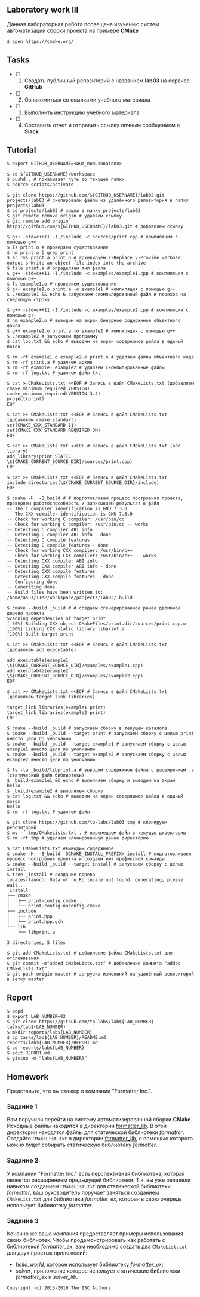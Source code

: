 ## Laboratory work III

Данная лабораторная работа посвещена изучению систем автоматизации сборки проекта на примере **CMake**

```ShellSession
$ open https://cmake.org/
```

## Tasks

- [ ] 1. Создать публичный репозиторий с названием **lab03** на сервисе **GitHub**
- [ ] 2. Ознакомиться со ссылками учебного материала
- [ ] 3. Выполнить инструкцию учебного материала
- [ ] 4. Составить отчет и отправить ссылку личным сообщением в **Slack**

## Tutorial

```ShellSession
$ export GITHUB_USERNAME=<имя_пользователя>
```

```ShellSession
$ cd ${GITHUB_USERNAME}/workspace
$ pushd . # показывает путь до текущей папки
$ source scripts/activate
```

```ShellSession
$ git clone https://github.com/${GITHUB_USERNAME}/lab02.git projects/lab03 # скопировали файлы из удалённого репозитория в папку projects/lab03
$ cd projects/lab03 # зашли в папку projects/lab03
$ git remote remove origin # удаляем ссылку
$ git remote add origin https://github.com/${GITHUB_USERNAME}/lab03.git # добавляем ссылку
```

```ShellSession
$ g++ -std=c++11 -I./include -c sources/print.cpp # компиляция с помощью g++
$ ls print.o # проверяем существование
$ nm print.o | grep print 
$ ar rvs print.a print.o # aрхивируем r-Replace v-Provide verbose output s-Write an object-file index into the archive
$ file print.a # oпределяем тип файла
$ g++ -std=c++11 -I./include -c examples/example1.cpp # компиляция с помощью g++
$ ls example1.o # проверяем существование
$ g++ example1.o print.a -o example1 # компиляция с помощью g++
$ ./example1 && echo № запускаем скомпилированный файл и переход на следующую строку
```

```ShellSession
$ g++ -std=c++11 -I./include -c examples/example2.cpp # компиляция с помощью g++
$ nm example2.o # выводим на экран бинарное содержимое объектного файла
$ g++ example2.o print.a -o example2 # компиляция с помощью g++
$ ./example2 # запускаем программу
$ cat log.txt && echo # выводим на экран содержимое файла в единый поток
```

```ShellSession
$ rm -rf example1.o example2.o print.o # удаляем файлы объектного кода
$ rm -rf print.a # удаляем архив
$ rm -rf example1 example2 # удаляем скомпилированные файлы
$ rm -rf log.txt # удаляем файл txt
```

```ShellSession
$ cat > CMakeLists.txt <<EOF # Запись в файл CMakeLists.txt (добавляем cmake_minimum_required VERSION)
cmake_minimum_required(VERSION 3.4)
project(print)
EOF
```

```ShellSession
$ cat >> CMakeLists.txt <<EOF # Запись в файл CMakeLists.txt (добавляем cmake standart)
set(CMAKE_CXX_STANDARD 11)
set(CMAKE_CXX_STANDARD_REQUIRED ON)
EOF
```

```ShellSession
$ cat >> CMakeLists.txt <<EOF # Запись в файл CMakeLists.txt (add library)
add_library(print STATIC \${CMAKE_CURRENT_SOURCE_DIR}/sources/print.cpp)
EOF
```

```ShellSession
$ cat >> CMakeLists.txt <<EOF # Запись в файл CMakeLists.txt
include_directories(\${CMAKE_CURRENT_SOURCE_DIR}/include)
EOF
```

```ShellSession
$ cmake -H. -B_build # # подготовливам процесс построения проекта, проверяем работоспособность и записываем результат в файл
-- The C compiler identification is GNU 7.3.0
-- The CXX compiler identification is GNU 7.3.0
-- Check for working C compiler: /usr/bin/cc
-- Check for working C compiler: /usr/bin/cc -- works
-- Detecting C compiler ABI info
-- Detecting C compiler ABI info - done
-- Detecting C compile features
-- Detecting C compile features - done
-- Check for working CXX compiler: /usr/bin/c++
-- Check for working CXX compiler: /usr/bin/c++ -- works
-- Detecting CXX compiler ABI info
-- Detecting CXX compiler ABI info - done
-- Detecting CXX compile features
-- Detecting CXX compile features - done
-- Configuring done
-- Generating done
-- Build files have been written to: /home/asus/TIMP/workspace/projects/lab03/_build

$ cmake --build _build # # создаем сгенерированное ранее двоичное дерево проекта
Scanning dependencies of target print
[ 50%] Building CXX object CMakeFiles/print.dir/sources/print.cpp.o
[100%] Linking CXX static library libprint.a
[100%] Built target print
```

```ShellSession
$ cat >> CMakeLists.txt <<EOF # Запись в файл CMakeLists.txt (добавляем add executable)

add_executable(example1 \${CMAKE_CURRENT_SOURCE_DIR}/examples/example1.cpp)
add_executable(example2 \${CMAKE_CURRENT_SOURCE_DIR}/examples/example2.cpp)
EOF
```

```ShellSession
$ cat >> CMakeLists.txt <<EOF # Запись в файл CMakeLists.txt (добавляем target link libraries)

target_link_libraries(example1 print)
target_link_libraries(example2 print)
EOF
```

```ShellSession
$ cmake --build _build # запускаем сборку в текущем каталоге
$ cmake --build _build --target print # запускаем сборку с целью print вместо цели по умолчанию
$ cmake --build _build --target example1 # запускаем сборку с целью example1 вместо цели по умолчанию
$ cmake --build _build --target example2 # запускаем сборку с целью example2 вместо цели по умолчанию
```

```ShellSession
$ ls -la _build/libprint.a # выводим содержимое файла с расширением .a (статический файл библиотеки)
$ _build/example1 && echo # выполняем сборку и выводим на экран
hello
$ _build/example2 # выполняем сборку 
$ cat log.txt && echo # выводим на экран содержимое файла в единый поток
hello
$ rm -rf log.txt # удаляем файл
```

```ShellSession
$ git clone https://github.com/tp-labs/lab03 tmp # клонируем репозиторий
$ mv -f tmp/CMakeLists.txt . # перемещаем файл в текущую директорию
$ rm -rf tmp # удаляем клонированную ранее директорию
```

```ShellSession
$ cat CMakeLists.txt #выводим содержимое
$ cmake -H. -B_build -DCMAKE_INSTALL_PREFIX=_install # подготовливаеи процесс построения проекта и создаем имя префиксной команды
$ cmake --build _build --target install # запускаем сборку с целью install
$ tree _install # создание дерева
locales-launch: Data of ru_RU locale not found, generating, please wait...
_install
├── cmake
│   ├── print-config.cmake
│   └── print-config-noconfig.cmake
├── include
│   ├── print.hpp
│   └── print.hpp.gch
└── lib
    └── libprint.a

3 directories, 5 files
```

```ShellSession
$ git add CMakeLists.txt # добавление файла CMakeLists.txt для отслеживания
$ git commit -m"added CMakeLists.txt" # добавление коммита "added CMakeLists.txt"
$ git push origin master # загрузка измениний на удалённый репозиторий в ветку master
```

## Report

```ShellSession
$ popd
$ export LAB_NUMBER=03
$ git clone https://github.com/tp-labs/lab${LAB_NUMBER} tasks/lab${LAB_NUMBER}
$ mkdir reports/lab${LAB_NUMBER}
$ cp tasks/lab${LAB_NUMBER}/README.md reports/lab${LAB_NUMBER}/REPORT.md
$ cd reports/lab${LAB_NUMBER}
$ edit REPORT.md
$ gistup -m "lab${LAB_NUMBER}"
```

## Homework

Представьте, что вы стажер в компании "Formatter Inc.".
### Задание 1
Вам поручили перейти на систему автоматизированной сборки **CMake**.
Исходные файлы находятся в директории [formatter_lib](formatter_lib).
В этой директории находятся файлы для статической библиотеки *formatter*.
Создайте `CMakeList.txt` в директории [formatter_lib](formatter_lib),
с помощью которого можно будет собирать статическую библиотеку *formatter*.

### Задание 2
У компании "Formatter Inc." есть перспективная библиотека,
которая является расширением предыдущей библиотеки. Т.к. вы уже овладели
навыком созданием `CMakeList.txt` для статической библиотеки *formatter*, ваш 
руководитель поручает заняться созданием `CMakeList.txt` для библиотеки 
*formatter_ex*, которая в свою очередь использует библиотеку *formatter*.

### Задание 3
Конечно же ваша компания предоставляет примеры использования своих библиотек.
Чтобы продемонстрировать как работать с библиотекой *formatter_ex*,
вам необходимо создать два `CMakeList.txt` для двух простых приложений:
* *hello_world*, которое использует библиотеку *formatter_ex*;
* *solver*, приложение которое испольует статические библиотеки *formatter_ex* и *solver_lib*.

```
Copyright (c) 2015-2019 The ISC Authors
```

